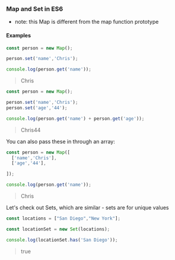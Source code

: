 ### Map and Set in ES6

* note: this Map is different from the map function prototype

#### Examples

```javascript
const person = new Map();

person.set('name','Chris');

console.log(person.get('name'));

```

> Chris  


```javascript
const person = new Map();

person.set('name','Chris');
person.set('age','44');

console.log(person.get('name') + person.get('age'));

```

> Chris44   

You can also pass these in through an array:

```javascript
const person = new Map([
  ['name','Chris'],
  ['age','44'],

]);

console.log(person.get('name'));

```

> Chris  

Let's check out Sets, which are similar - sets are for unique values

```javascript
const locations = ["San Diego","New York"];

const locationSet = new Set(locations);

console.log(locationSet.has('San Diego'));

```

> true

  
